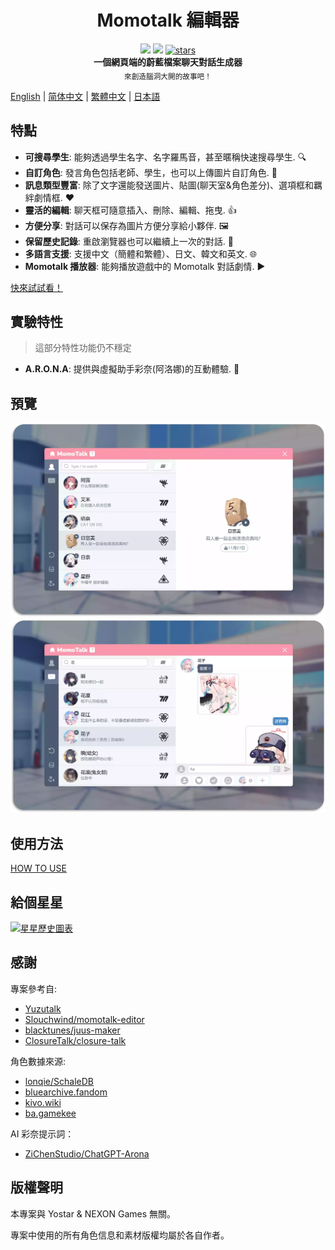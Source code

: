 <h1 align="center">Momotalk 編輯器</h1>

<div align="center">
    <img src="https://img.shields.io/github/last-commit/u1805/momotalk/main">
    <img src="https://img.shields.io/github/languages/top/U1805/momotalk" >
    <a href="https://star-history.com/#U1805/momotalk"> 
      <img src="https://img.shields.io/github/stars/U1805/momotalk" alt="stars"> 
    </a>
</div>

<div align="center">
  <strong>一個網頁端的蔚藍檔案聊天對話生成器</strong><br>
  <sub>來創造腦洞大開的故事吧！</sub>
</div>

[English](../README.md) | [简体中文](./README-zh_cn.md) | [繁體中文](./README-zh_tw.md) | [日本語](./README-ja.md)

## 特點

- **可搜尋學生**: 能夠透過學生名字、名字羅馬音，甚至暱稱快速搜尋學生. 🔍️
- **自訂角色**: 發言角色包括老師、學生，也可以上傳圖片自訂角色. 🎅
- **訊息類型豐富**: 除了文字還能發送圖片、貼圖(聊天室&角色差分)、選項框和羈絆劇情框. ❤️
- **靈活的編輯**: 聊天框可隨意插入、刪除、編輯、拖曳. 👍
- **方便分享**: 對話可以保存為圖片方便分享給小夥伴. 🖼️
- **保留歷史記錄**: 重啟瀏覽器也可以繼續上一次的對話. 📌
- **多語言支援**: 支援中文（簡體和繁體）、日文、韓文和英文. 🌐
- **Momotalk 播放器**: 能夠播放遊戲中的 Momotalk 對話劇情. ▶️

[快來試試看！](https://u1805.github.io/momotalk)

## 實驗特性

> 這部分特性功能仍不穩定

- **A.R.O.N.A**: 提供與虛擬助手彩奈(阿洛娜)的互動體驗. 💬

## 預覽

![student](./assets/演示1.webp)
![chat](./assets/演示2.webp)

## 使用方法

[HOW TO USE](./How-to-use-zh_tw.md)

## 給個星星

[![星星歷史圖表](https://api.star-history.com/svg?repos=U1805/momotalk)](https://star-history.com/#U1805/momotalk)

## 感謝

專案參考自:

- [Yuzutalk](https://www.yuzutalk.net/)
- [Slouchwind/momotalk-editor](https://github.com/Slouchwind/momotalk-editor)
- [blacktunes/juus-maker](https://github.com/blacktunes/juus-maker)
- [ClosureTalk/closure-talk](https://github.com/ClosureTalk/closure-talk)

角色數據來源:

- [lonqie/SchaleDB](https://github.com/lonqie/SchaleDB)
- [bluearchive.fandom](https://bluearchive.fandom.com)
- [kivo.wiki](https://kivo.wiki/)
- [ba.gamekee](https://ba.gamekee.com/)

AI 彩奈提示詞：

- [ZiChenStudio/ChatGPT-Arona](https://github.com/ZiChenStudio/ChatGPT-Arona)

## 版權聲明

本專案與 Yostar & NEXON Games 無關。

專案中使用的所有角色信息和素材版權均屬於各自作者。